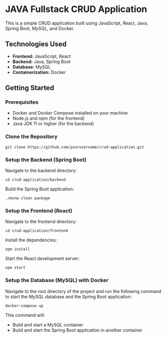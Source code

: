 <h1> JAVA Fullstack CRUD Application</h1>
    <p>This is a simple CRUD application built using JavaScript, React, Java, Spring Boot, MySQL, and Docker.</p>

<h2>Technologies Used</h2>
       <ul>
        <li><strong>Frontend:</strong> JavaScript, React</li>
        <li><strong>Backend:</strong> Java, Spring Boot</li>
        <li><strong>Database:</strong> MySQL</li>
        <li><strong>Containerization:</strong> Docker</li>
    </ul>

   <h2>Getting Started</h2>
    <h3>Prerequisites</h3>
    <ul>
        <li>Docker and Docker Compose installed on your machine</li>
        <li>Node.js and npm (for the frontend)</li>
        <li>Java JDK 11 or higher (for the backend)</li>
    </ul>

  <h3>Clone the Repository</h3>
    <pre><code>git clone https://github.com/yourusername/crud-application.git</code></pre>

   <h3>Setup the Backend (Spring Boot)</h3>
    <p>Navigate to the backend directory:</p>
    <pre><code>cd crud-application/backend</code></pre>
    <p>Build the Spring Boot application:</p>
    <pre><code>./mvnw clean package</code></pre>

   <h3>Setup the Frontend (React)</h3>
    <p>Navigate to the frontend directory:</p>
    <pre><code>cd crud-application/frontend</code></pre>
    <p>Install the dependencies:</p>
    <pre><code>npm install</code></pre>
    <p>Start the React development server:</p>
    <pre><code>npm start</code></pre>

  <h3>Setup the Database (MySQL) with Docker</h3>
    <p>Navigate to the root directory of the project and run the following command to start the MySQL database and the Spring Boot application:</p>
    <pre><code>docker-compose up</code></pre>

  <p>This command will:</p>
    <ul>
        <li>Build and start a MySQL container</li>
        <li>Build and start the Spring Boot application in another container</li>
    </ul>

